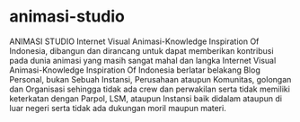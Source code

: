 # animasi-studio
ANIMASI STUDIO Internet Visual Animasi-Knowledge Inspiration Of Indonesia, dibangun dan dirancang untuk dapat memberikan kontribusi pada dunia animasi yang masih sangat mahal dan langka Internet Visual Animasi-Knowledge Inspiration Of Indonesia berlatar belakang Blog Personal, bukan Sebuah Instansi, Perusahaan ataupun Komunitas, golongan dan Organisasi sehingga tidak ada crew dan perwakilan serta tidak memiliki keterkatan dengan Parpol, LSM, ataupun Instansi baik didalam ataupun di luar negeri serta tidak ada dukungan moril maupun materi.
